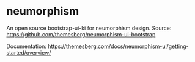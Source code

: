 # neumorphism
An open source bootstrap-ui-ki for neumorphism design.
Source: https://github.com/themesberg/neumorphism-ui-bootstrap 

Documentation: https://themesberg.com/docs/neumorphism-ui/getting-started/overview/
